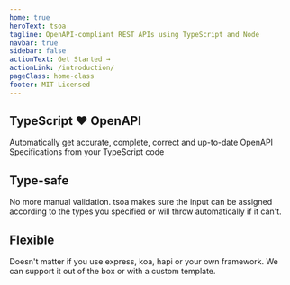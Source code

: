 ```yaml
---
home: true
heroText: tsoa
tagline: OpenAPI-compliant REST APIs using TypeScript and Node
navbar: true
sidebar: false
actionText: Get Started →
actionLink: /introduction/
pageClass: home-class
footer: MIT Licensed
---
```


<div class="features">
  <div class="feature">
    <h2>TypeScript ♥ OpenAPI</h2>
    <p>Automatically get accurate, complete, correct and up-to-date OpenAPI Specifications from your TypeScript code</p>
  </div>
  <div class="feature">
    <h2>Type-safe</h2>
    <p>No more manual validation. tsoa makes sure the input can be assigned according to the types you specified or will throw automatically if it can't.</p>
  </div>
  <div class="feature">
    <h2>Flexible</h2>
    <p>Doesn't matter if you use express, koa, hapi or your own framework. We can support it out of the box or with a custom template.</p>
  </div>
</div>
